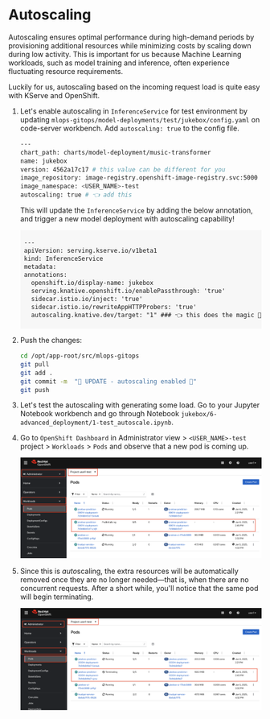 # Autoscaling

Autoscaling ensures optimal performance during high-demand periods by provisioning additional resources while minimizing costs by scaling down during low activity. This is important for us because Machine Learning workloads, such as model training and inference, often experience fluctuating resource requirements. 

Luckily for us, autoscaling based on the incoming request load is quite easy with KServe and OpenShift.

1. Let's enable autoscaling in `InferenceService` for test environment by updating `mlops-gitops/model-deployments/test/jukebox/config.yaml` on code-server workbench. Add `autoscaling: true` to the config file.

    ```bash
    ---
    chart_path: charts/model-deployment/music-transformer
    name: jukebox
    version: 4562a17c17 # this value can be different for you
    image_repository: image-registry.openshift-image-registry.svc:5000
    image_namespace: <USER_NAME>-test
    autoscaling: true # 👈 add this
    ```

    This will update the `InferenceService` by adding the below annotation, and trigger a new model deployment with autoscaling capability! 

    <div class="highlight" style="background: #f7f7f7">
    <pre><code class="language-yaml">
    ---
    apiVersion: serving.kserve.io/v1beta1
    kind: InferenceService
    metadata:
    annotations:
      openshift.io/display-name: jukebox
      serving.knative.openshift.io/enablePassthrough: 'true'
      sidecar.istio.io/inject: 'true'
      sidecar.istio.io/rewriteAppHTTPProbers: 'true'
      autoscaling.knative.dev/target: "1" ### 👈 this does the magic 🔮
    </code></pre></div>

2. Push the changes:

    ```bash
    cd /opt/app-root/src/mlops-gitops
    git pull
    git add .
    git commit -m  "💸 UPDATE - autoscaling enabled 💸"
    git push
    ```
    
3. Let's test the autoscaling with generating some load. Go to your Jupyter Notebook workbench and go through Notebook `jukebox/6-advanced_deployment/1-test_autoscale.ipynb`.

4. Go to `OpenShift Dashboard` in Administrator view > `<USER_NAME>-test` project > `Workloads` > `Pods` and observe that a new pod is coming up.

    ![autoscaling-1.png](./images/autoscaling-1.png)

5. Since this is *auto*scaling, the extra resources will be automatically removed once they are no longer needed—that is, when there are no concurrent requests. After a short while, you'll notice that the same pod will begin terminating.

    ![autoscaling-2.png](./images/autoscaling-2.png)